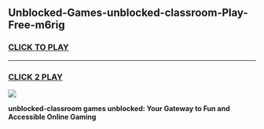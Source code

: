 
## Unblocked-Games-unblocked-classroom-Play-Free-m6rig
<h3>
<a href="https://premium76.site?title=unblocked-classroom&ref=23A">CLICK TO PLAY</a></h3>
<hr>

<h3>
<a href="https://premium76.site?title=unblocked-classroom&ref=23A">CLICK 2 PLAY</a>
  
</h3>

<a href="https://premium76.site?title=unblocked-classroom&ref=23A"><img src="https://clearcache.store/games.png"></a>


**unblocked-classroom games unblocked: Your Gateway to Fun and Accessible Online Gaming**
